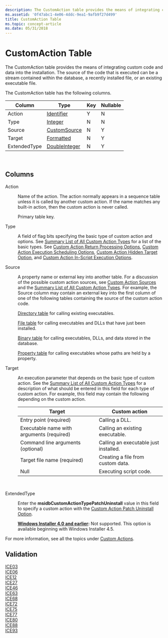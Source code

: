 ```yaml
---
description: The CustomAction table provides the means of integrating custom code and data into the installation. The source of the code that is executed can be a stream contained within the database, a recently installed file, or an existing executable file.
ms.assetid: '0f47abc1-4e06-4ddc-9ea1-9afb9f27d499'
title: CustomAction Table
ms.topic: concept-article
ms.date: 05/31/2018
---
```


# CustomAction Table

The CustomAction table provides the means of integrating custom code and data into the installation. The source of the code that is executed can be a stream contained within the database, a recently installed file, or an existing executable file.

The CustomAction table has the following columns.



| Column       | Type                               | Key | Nullable |
|--------------|------------------------------------|-----|----------|
| Action       | [Identifier](identifier.md)       | Y   | N        |
| Type         | [Integer](integer.md)             | N   | N        |
| Source       | [CustomSource](customsource.md)   | N   | Y        |
| Target       | [Formatted](formatted.md)         | N   | Y        |
| ExtendedType | [DoubleInteger](doubleinteger.md) | N   | Y        |



 

## Columns

<dl> <dt>

<span id="Action"></span><span id="action"></span><span id="ACTION"></span>Action
</dt> <dd>

Name of the action. The action normally appears in a sequence table unless it is called by another custom action. If the name matches any built-in action, then the custom action is never called.

Primary table key.

</dd> <dt>

<span id="Type"></span><span id="type"></span><span id="TYPE"></span>Type
</dt> <dd>

A field of flag bits specifying the basic type of custom action and options. See [Summary List of All Custom Action Types](summary-list-of-all-custom-action-types.md) for a list of the basic types. See [Custom Action Return Processing Options](custom-action-return-processing-options.md), [Custom Action Execution Scheduling Options](custom-action-execution-scheduling-options.md), [Custom Action Hidden Target Option](custom-action-hidden-target-option.md), and [Custom Action In-Script Execution Options](custom-action-in-script-execution-options.md).

</dd> <dt>

<span id="Source"></span><span id="source"></span><span id="SOURCE"></span>Source
</dt> <dd>

A property name or external key into another table. For a discussion of the possible custom action sources, see [Custom Action Sources](custom-action-sources.md) and the [Summary List of All Custom Action Types](summary-list-of-all-custom-action-types.md). For example, the Source column may contain an external key into the first column of one of the following tables containing the source of the custom action code.

[Directory table](directory-table.md) for calling existing executables.

[File table](file-table.md) for calling executables and DLLs that have just been installed.

[Binary table](binary-table.md) for calling executables, DLLs, and data stored in the database.

[Property table](property-table.md) for calling executables whose paths are held by a property.

</dd> <dt>

<span id="Target"></span><span id="target"></span><span id="TARGET"></span>Target
</dt> <dd>

An execution parameter that depends on the basic type of custom action. See the [Summary List of All Custom Action Types](summary-list-of-all-custom-action-types.md) for a description of what should be entered in this field for each type of custom action. For example, this field may contain the following depending on the custom action.



| Target                                    | Custom action                         |
|-------------------------------------------|---------------------------------------|
| Entry point (required)                    | Calling a DLL.                        |
| Executable name with arguments (required) | Calling an existing executable.       |
| Command line arguments (optional)         | Calling an executable just installed. |
| Target file name (required)               | Creating a file from custom data.     |
| Null                                      | Executing script code.                |



 

</dd> <dt>

<span id="ExtendedType"></span><span id="extendedtype"></span><span id="EXTENDEDTYPE"></span>ExtendedType
</dt> <dd>

Enter the **msidbCustomActionTypePatchUninstall** value in this field to specify a custom action with the [Custom Action Patch Uninstall Option](custom-action-patch-uninstall-option.md).

**[Windows Installer 4.0 and earlier](not-supported-in-windows-installer-4-0.md):** Not supported. This option is available beginning with Windows Installer 4.5.

</dd> </dl>

For more information, see all the topics under [Custom Actions](custom-actions.md).

## Validation

<dl>

[ICE03](ice03.md)  
[ICE06](ice06.md)  
[ICE12](ice12.md)  
[ICE27](ice27.md)  
[ICE46](ice46.md)  
[ICE63](ice63.md)  
[ICE68](ice68.md)  
[ICE72](ice72.md)  
[ICE75](ice75.md)  
[ICE77](ice77.md)  
[ICE80](ice80.md)  
[ICE88](ice88.md)  
[ICE93](ice93.md)  
</dl>

 

 



